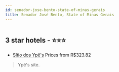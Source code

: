 ```yaml
---
id: senador-jose-bento-state-of-minas-gerais
title: Senador José Bento, State of Minas Gerais
---
```


<center><img src="https://static.hotelurbano.com/reservas/prod0/17/17824/5e18b72557fe3_sitio-dos-ypes.jpg" alt="" /></center>


##  3 star hotels - ⭐️⭐️⭐️

-    [Sítio dos Ypê's](https://us.hurb.com/hotels/senador-jose-bento/sitio-dos-ypes-17824?cmp=18055) Prices from R$323.82
   > Ypê's site.

